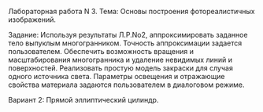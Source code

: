 Лабораторная работа N 3.  Тема: Основы построения фотореалистичных изображений.

Задание: Используя результаты Л.Р.No2, аппроксимировать заданное тело выпуклым многогранником. Точность аппроксимации задается пользователем. Обеспечить возможность вращения и масштабирования многогранника и удаление невидимых линий и поверхностей. Реализовать простую модель закраски для случая одного источника света.
Параметры освещения и отражающие свойства материала задаются пользователем в диалоговом режиме.

Вариант 2: Прямой эллиптический цилиндр.
